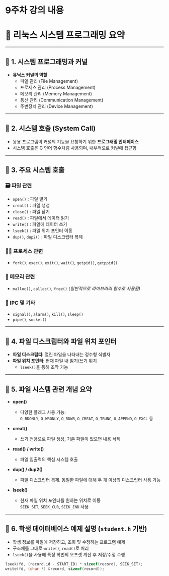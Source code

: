 # 9주차 강의 내용

# 📘 리눅스 시스템 프로그래밍 요약

---

## 📌 1. 시스템 프로그래밍과 커널

- **유닉스 커널의 역할**
  - 파일 관리 (File Management)
  - 프로세스 관리 (Process Management)
  - 메모리 관리 (Memory Management)
  - 통신 관리 (Communication Management)
  - 주변장치 관리 (Device Management)

---

## 📌 2. 시스템 호출 (System Call)

- 응용 프로그램이 커널의 기능을 요청하기 위한 **프로그래밍 인터페이스**
- 시스템 호출은 C 언어 함수처럼 사용되며, 내부적으로 커널에 접근함

---

## 📌 3. 주요 시스템 호출

### 🗃️ 파일 관련
- `open()` : 파일 열기
- `creat()` : 파일 생성
- `close()` : 파일 닫기
- `read()` : 파일에서 데이터 읽기
- `write()` : 파일에 데이터 쓰기
- `lseek()` : 파일 위치 포인터 이동
- `dup()`, `dup2()` : 파일 디스크립터 복제

### 👨‍💻 프로세스 관련
- `fork()`, `exec()`, `exit()`, `wait()`, `getpid()`, `getppid()`

### 🧠 메모리 관련
- `malloc()`, `calloc()`, `free()` *(일반적으로 라이브러리 함수로 사용됨)*

### 📡 IPC 및 기타
- `signal()`, `alarm()`, `kill()`, `sleep()`
- `pipe()`, `socket()`

---

## 📌 4. 파일 디스크립터와 파일 위치 포인터

- **파일 디스크립터**: 열린 파일을 나타내는 정수형 식별자
- **파일 위치 포인터**: 현재 파일 내 읽기/쓰기 위치
  - `lseek()`을 통해 조작 가능

---

## 📌 5. 파일 시스템 관련 개념 요약

- **open()**
  - 다양한 플래그 사용 가능:  
    `O_RDONLY`, `O_WRONLY`, `O_RDWR`, `O_CREAT`, `O_TRUNC`, `O_APPEND`, `O_EXCL` 등

- **creat()**
  - 쓰기 전용으로 파일 생성, 기존 파일이 있으면 내용 삭제

- **read() / write()**
  - 파일 입출력의 핵심 시스템 호출

- **dup() / dup2()**
  - 파일 디스크립터 복제. 동일한 파일에 대해 두 개 이상의 디스크립터 사용 가능

- **lseek()**
  - 현재 파일 위치 포인터를 원하는 위치로 이동  
    `SEEK_SET`, `SEEK_CUR`, `SEEK_END` 사용

---

## 📌 6. 학생 데이터베이스 예제 설명 (`student.h` 기반)

- 학생 정보를 파일에 저장하고, 조회 및 수정하는 프로그램 예제
- 구조체를 그대로 `write()`, `read()`로 처리
- `lseek()`을 사용해 특정 학번의 오프셋 계산 후 저장/수정 수행

```c
lseek(fd, (record.id - START_ID) * sizeof(record), SEEK_SET);
write(fd, (char *) &record, sizeof(record));
